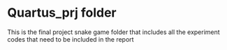 # Quartus_prj folder
This is the final project snake game folder that includes all the experiment codes that need to be included in the report
